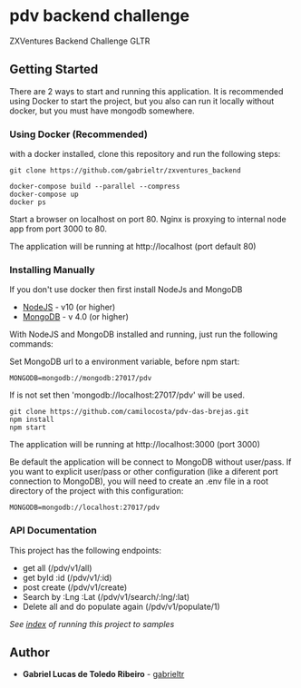# pdv backend challenge

ZXVentures Backend Challenge GLTR


## Getting Started

There are 2 ways to start and running this application. 
It is recommended using Docker to start the project, but you also can run it locally without docker, but you must have mongodb somewhere.

### Using Docker (Recommended)

with a docker installed, clone this repository and run the following steps:

```
git clone https://github.com/gabrieltr/zxventures_backend

docker-compose build --parallel --compress
docker-compose up
docker ps
```

Start a browser on localhost on port 80.
Nginx is proxying to internal node app from port 3000 to 80.

The application will be running at http://localhost (port default 80)

### Installing Manually

If you don't use docker then first install NodeJs and MongoDB

* [NodeJS](https://nodejs.org/en/) - v10 (or higher)
* [MongoDB](https://www.mongodb.com/) - v 4.0 (or higher)

With NodeJS and MongoDB installed and running, just run the following commands:

Set MongoDB url to a environment variable, before npm start:
```
MONGODB=mongodb://mongodb:27017/pdv
```

If is not set then 'mongodb://localhost:27017/pdv' will be used.


```
git clone https://github.com/camilocosta/pdv-das-brejas.git
npm install
npm start
```

The application will be running at http://localhost:3000 (port 3000)

Be default the application will be connect to MongoDB without user/pass. 
If you want to explicit user/pass or other configuration (like a diferent port connection to MongoDB), you will need to create an .env file in a root directory of the project with this configuration:

```
MONGODB=mongodb://localhost:27017/pdv
```


### API Documentation

This project has the following endpoints:

* get all (/pdv/v1/all)
* get byId :id  (/pdv/v1/:id)
* post create (/pdv/v1/create)
* Search by :Lng :Lat (/pdv/v1/search/:lng/:lat)
* Delete all and do populate again (/pdv/v1/populate/1)

*See [index](http://localhost) of running this project to samples*



## Author

* **Gabriel Lucas de Toledo Ribeiro** - [gabrieltr](https://github.com/gabrieltr)

